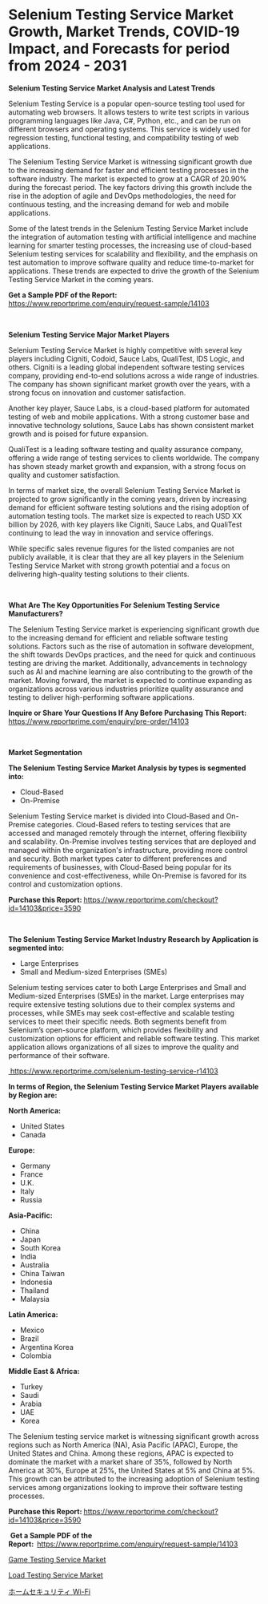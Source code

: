 <p><h1>Selenium Testing Service Market Growth, Market Trends, COVID-19 Impact, and Forecasts for period from 2024 - 2031</h1></p><p><strong>Selenium Testing Service Market Analysis and Latest Trends</strong></p>
<p><p>Selenium Testing Service is a popular open-source testing tool used for automating web browsers. It allows testers to write test scripts in various programming languages like Java, C#, Python, etc., and can be run on different browsers and operating systems. This service is widely used for regression testing, functional testing, and compatibility testing of web applications.</p><p>The Selenium Testing Service Market is witnessing significant growth due to the increasing demand for faster and efficient testing processes in the software industry. The market is expected to grow at a CAGR of 20.90% during the forecast period. The key factors driving this growth include the rise in the adoption of agile and DevOps methodologies, the need for continuous testing, and the increasing demand for web and mobile applications.</p><p>Some of the latest trends in the Selenium Testing Service Market include the integration of automation testing with artificial intelligence and machine learning for smarter testing processes, the increasing use of cloud-based Selenium testing services for scalability and flexibility, and the emphasis on test automation to improve software quality and reduce time-to-market for applications. These trends are expected to drive the growth of the Selenium Testing Service Market in the coming years.</p></p>
<p><strong>Get a Sample PDF of the Report:&nbsp;</strong> <a href="https://www.reportprime.com/enquiry/request-sample/14103">https://www.reportprime.com/enquiry/request-sample/14103</a></p>
<p>&nbsp;</p>
<p><strong>Selenium Testing Service Major Market Players</strong></p>
<p><p>Selenium Testing Service Market is highly competitive with several key players including Cigniti, Codoid, Sauce Labs, QualiTest, IDS Logic, and others. Cigniti is a leading global independent software testing services company, providing end-to-end solutions across a wide range of industries. The company has shown significant market growth over the years, with a strong focus on innovation and customer satisfaction.</p><p>Another key player, Sauce Labs, is a cloud-based platform for automated testing of web and mobile applications. With a strong customer base and innovative technology solutions, Sauce Labs has shown consistent market growth and is poised for future expansion.</p><p>QualiTest is a leading software testing and quality assurance company, offering a wide range of testing services to clients worldwide. The company has shown steady market growth and expansion, with a strong focus on quality and customer satisfaction.</p><p>In terms of market size, the overall Selenium Testing Service Market is projected to grow significantly in the coming years, driven by increasing demand for efficient software testing solutions and the rising adoption of automation testing tools. The market size is expected to reach USD XX billion by 2026, with key players like Cigniti, Sauce Labs, and QualiTest continuing to lead the way in innovation and service offerings.</p><p>While specific sales revenue figures for the listed companies are not publicly available, it is clear that they are all key players in the Selenium Testing Service Market with strong growth potential and a focus on delivering high-quality testing solutions to their clients.</p></p>
<p>&nbsp;</p>
<p><strong>What Are The Key Opportunities For Selenium Testing Service Manufacturers?</strong></p>
<p><p>The Selenium Testing Service market is experiencing significant growth due to the increasing demand for efficient and reliable software testing solutions. Factors such as the rise of automation in software development, the shift towards DevOps practices, and the need for quick and continuous testing are driving the market. Additionally, advancements in technology such as AI and machine learning are also contributing to the growth of the market. Moving forward, the market is expected to continue expanding as organizations across various industries prioritize quality assurance and testing to deliver high-performing software applications.</p></p>
<p><strong>Inquire or Share Your Questions If Any Before Purchasing This Report:</strong> <a href="https://www.reportprime.com/enquiry/pre-order/14103">https://www.reportprime.com/enquiry/pre-order/14103</a></p>
<p>&nbsp;</p>
<p><strong>Market Segmentation</strong></p>
<p><strong>The Selenium Testing Service Market Analysis by types is segmented into:</strong></p>
<p><ul><li>Cloud-Based</li><li>On-Premise</li></ul></p>
<p><p>Selenium Testing Service market is divided into Cloud-Based and On-Premise categories. Cloud-Based refers to testing services that are accessed and managed remotely through the internet, offering flexibility and scalability. On-Premise involves testing services that are deployed and managed within the organization's infrastructure, providing more control and security. Both market types cater to different preferences and requirements of businesses, with Cloud-Based being popular for its convenience and cost-effectiveness, while On-Premise is favored for its control and customization options.</p></p>
<p><strong>Purchase this Report:&nbsp;</strong><a href="https://www.reportprime.com/checkout?id=14103&price=3590">https://www.reportprime.com/checkout?id=14103&price=3590</a></p>
<p>&nbsp;</p>
<p><strong>The Selenium Testing Service Market Industry Research by Application is segmented into:</strong></p>
<p><ul><li>Large Enterprises</li><li>Small and Medium-sized Enterprises (SMEs)</li></ul></p>
<p><p>Selenium testing services cater to both Large Enterprises and Small and Medium-sized Enterprises (SMEs) in the market. Large enterprises may require extensive testing solutions due to their complex systems and processes, while SMEs may seek cost-effective and scalable testing services to meet their specific needs. Both segments benefit from Selenium’s open-source platform, which provides flexibility and customization options for efficient and reliable software testing. This market application allows organizations of all sizes to improve the quality and performance of their software.</p></p>
<p><a href="https://www.reportprime.com/selenium-testing-service-r14103">&nbsp;https://www.reportprime.com/selenium-testing-service-r14103</a></p>
<p><strong>In terms of Region, the Selenium Testing Service Market Players available by Region are:</strong></p>
<p>
    <p> <strong> North America: </strong>
        <ul>
            <li>United States</li>
            <li>Canada</li>
        </ul>
        </p> 
    <p> <strong> Europe: </strong>
        <ul>
            <li>Germany</li>
            <li>France</li>
            <li>U.K.</li>
            <li>Italy</li>
            <li>Russia</li>
        </ul>
        </p> 
    <p> <strong> Asia-Pacific: </strong>
        <ul>
            <li>China</li>
            <li>Japan</li>
            <li>South Korea</li>
            <li>India</li>
            <li>Australia</li>
            <li>China Taiwan</li>
            <li>Indonesia</li>
            <li>Thailand</li>
            <li>Malaysia</li>
        </ul>
        </p> 
    <p> <strong> Latin America: </strong>
        <ul>
            <li>Mexico</li>
            <li>Brazil</li>
            <li>Argentina Korea</li>
            <li>Colombia</li>
        </ul>
        </p> 
    <p> <strong> Middle East & Africa: </strong>
        <ul>
            <li>Turkey</li>
            <li>Saudi</li>
            <li>Arabia</li>
            <li>UAE</li>
            <li>Korea</li>
        </ul>
    </p>
    </p>
<p><p>The Selenium testing service market is witnessing significant growth across regions such as North America (NA), Asia Pacific (APAC), Europe, the United States and China. Among these regions, APAC is expected to dominate the market with a market share of 35%, followed by North America at 30%, Europe at 25%, the United States at 5% and China at 5%. This growth can be attributed to the increasing adoption of Selenium testing services among organizations looking to improve their software testing processes.</p></p>
<p><strong>Purchase this Report: </strong><a href="https://www.reportprime.com/checkout?id=14103&price=3590">https://www.reportprime.com/checkout?id=14103&price=3590</a></p>
<p>&nbsp;<strong>Get a Sample PDF of the Report:&nbsp;&nbsp;</strong><a href="https://www.reportprime.com/enquiry/request-sample/14103">https://www.reportprime.com/enquiry/request-sample/14103</a></p>
<p><strong></strong></p>
<p><p><a href="https://github.com/ElmoRunolfsson2023/Market-Research-Report-List-1/blob/main/game-testing-service-market.md">Game Testing Service Market</a></p><p><a href="https://github.com/susanjprice2023/Market-Research-Report-List-1/blob/main/load-testing-service-market.md">Load Testing Service Market</a></p><p><a href="https://github.com/BrionnaBoyle/Market-Research-Report-List-1/blob/main/191549880750.md">ホームセキュリティ Wi-Fi</a></p></p>